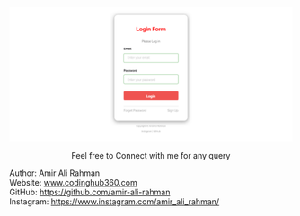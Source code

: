 <img src="login-form-preview.png" />

<p align="center">Feel free to Connect with me for any query</p>

Author: Amir Ali Rahman<br/>
Website: www.codinghub360.com<br/>
GitHub: https://github.com/amir-ali-rahman<br/>
Instagram: https://www.instagram.com/amir_ali_rahman/

